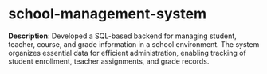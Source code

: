 # school-management-system
**Description**: 
Developed a SQL-based backend for managing student, teacher, course, and grade information in a school environment. The system organizes essential data for efficient administration, enabling tracking of student enrollment, teacher assignments, and grade records.
